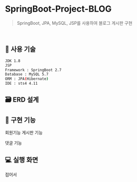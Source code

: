 # SpringBoot-Project-BLOG  
> SpringBoot, JPA, MySQL, JSP를 사용하여 블로그 게시판 구현

<br>

## :wrench: 사용 기술
```sh
JDK 1.8
JSP
Framework : SpringBoot 2.7
Database : MySQL 5.7
ORM : JPA(Hibernate)
IDE : sts4 4.11
```

## :card_file_box: ERD 설계

## :pushpin: 구현 기능
회원기능
게시판 기능

댓글 기능


## :computer: 실행 화면
접어서


